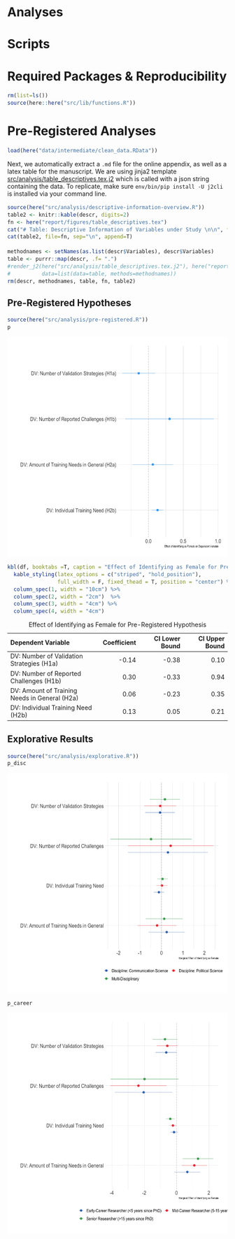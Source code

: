 Analyses
================

# Scripts

# Required Packages & Reproducibility

``` r
rm(list=ls())
source(here::here("src/lib/functions.R"))
```

# Pre-Registered Analyses

``` r
load(here("data/intermediate/clean_data.RData"))
```

Next, we automatically extract a `.md` file for the online appendix, as
well as a latex table for the manuscript. We are using jinja2 template
[src/analysis/table_descriptives.tex.j2](table.tex.j2) which is called
with a json string containing the data. To replicate, make sure
`env/bin/pip install -U j2cli` is installed via your command line.

``` r
source(here("src/analysis/descriptive-information-overview.R"))
table2 <- knitr::kable(descr, digits=2)
fn <- here("report/figures/table_descriptives.tex")
cat("# Table: Descriptive Information of Variables under Study \n\n", file=fn)
cat(table2, file=fn, sep="\n", append=T)

methodnames <- setNames(as.list(descr$Variables), descr$Variables)
table <- purrr::map(descr, .f= ".") 
#render_j2(here("src/analysis/table_descriptives.tex.j2"), here("report/figures/table_descriptives.tex"),
#          data=list(data=table, methods=methodnames))
rm(descr, methodnames, table, fn, table2)
```

## Pre-Registered Hypotheses

``` r
source(here("src/analysis/pre-registered.R"))
p
```

<img src="../../report/figures/h-pre-reg-1.png" style="display: block; margin: auto;" />

``` r
kbl(df, booktabs =T, caption = "Effect of Identifying as Female for Pre-Registered Hypothesis") %>%
  kable_styling(latex_options = c("striped", "hold_position"),
                full_width = F, fixed_thead = T, position = "center") %>%
  column_spec(1, width = "10cm") %>%
  column_spec(2, width = "2cm")  %>%
  column_spec(3, width = "4cm") %>%
  column_spec(4, width = "4cm")
```

<table class="table" style="width: auto !important; margin-left: auto; margin-right: auto;">
<caption>
Effect of Identifying as Female for Pre-Registered Hypothesis
</caption>
<thead>
<tr>
<th style="text-align:left;position: sticky; top:0; background-color: #FFFFFF;">
Dependent Variable
</th>
<th style="text-align:right;position: sticky; top:0; background-color: #FFFFFF;">
Coefficient
</th>
<th style="text-align:right;position: sticky; top:0; background-color: #FFFFFF;">
CI Lower Bound
</th>
<th style="text-align:right;position: sticky; top:0; background-color: #FFFFFF;">
CI Upper Bound
</th>
</tr>
</thead>
<tbody>
<tr>
<td style="text-align:left;width: 10cm; ">
DV: Number of Validation Strategies (H1a)
</td>
<td style="text-align:right;width: 2cm; ">
-0.14
</td>
<td style="text-align:right;width: 4cm; ">
-0.38
</td>
<td style="text-align:right;width: 4cm; ">
0.10
</td>
</tr>
<tr>
<td style="text-align:left;width: 10cm; ">
DV: Number of Reported Challenges (H1b)
</td>
<td style="text-align:right;width: 2cm; ">
0.30
</td>
<td style="text-align:right;width: 4cm; ">
-0.33
</td>
<td style="text-align:right;width: 4cm; ">
0.94
</td>
</tr>
<tr>
<td style="text-align:left;width: 10cm; ">
DV: Amount of Training Needs in General (H2a)
</td>
<td style="text-align:right;width: 2cm; ">
0.06
</td>
<td style="text-align:right;width: 4cm; ">
-0.23
</td>
<td style="text-align:right;width: 4cm; ">
0.35
</td>
</tr>
<tr>
<td style="text-align:left;width: 10cm; ">
DV: Individual Training Need (H2b)
</td>
<td style="text-align:right;width: 2cm; ">
0.13
</td>
<td style="text-align:right;width: 4cm; ">
0.05
</td>
<td style="text-align:right;width: 4cm; ">
0.21
</td>
</tr>
</tbody>
</table>

## Explorative Results

``` r
source(here("src/analysis/explorative.R"))
p_disc
```

<img src="../../report/figures/explorative-1.png" style="display: block; margin: auto;" />

``` r
p_career
```

<img src="../../report/figures/explorative-2.png" style="display: block; margin: auto;" />
